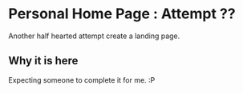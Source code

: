 # Personal Home Page : Attempt ??

Another half hearted attempt create a landing page.

## Why it is here

Expecting someone to complete it for me. :P